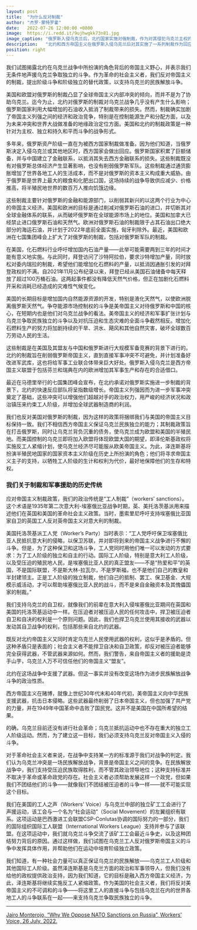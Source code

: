 ```yaml
---
layout: post
title:  "为什么反对制裁"
author: "杰罗·蒙特罗霍"
date:   2022-07-26 12:00:00 +0800
image:  https://i.redd.it/9ujhwgkk73n81.jpg
image_caption: "俄罗斯入侵乌克兰后，北约国家实施对俄制裁，作为对其侵犯乌克兰主权的惩罚，并声称旨在防御。"
description:   "北约和西方帝国主义在俄罗斯入侵乌克兰后对其实施了一系列制裁作为回应。北约将这些制裁定义为对俄罗斯侵犯乌克兰主权的惩罚，并声称旨在防御。此外，北约将这些制裁描绘为对俄罗斯的一种和平胁迫，以声援乌克兰对俄罗斯的抵抗。"
position: right
---
```


我们试图揭露北约在乌克兰战争中所扮演的角色背后的帝国主义野心，并表示我们无条件地声援乌克兰争取独立的斗争。作为革命的社会主义者，我们反对帝国主义的制裁，提出阶级斗争和阶级独立的替代政策，以支持乌克兰的民族解放斗争。

<!--more-->

美国和欧盟对俄罗斯的制裁凸显了全球帝国主义内部冲突的倾向，而并不是为了协助乌克兰。迄今为止，北约对俄罗斯的制裁对乌克兰战争几乎没有产生什么影响；俄罗斯国家利用大幅增加的石油收入抵消了制裁带来的损失。然而，制裁确实加剧了帝国主义列强之间的经济和政治竞争，特别是在控制能源生产和分配方面，以及为未来冲突和世界大战做准备的地缘政治定位方面。美国和北约的制裁政策是一种针对为主权、独立和持久和平而斗争的战争形式。

多年来，俄罗斯资产阶级一直在为被西方国家制裁做准备。因为他们知道，当俄罗斯决定入侵乌克兰或其他地区时，西方国家会做出回应。俄罗斯国家积累了巨额储备，并与中国建立了金融联系，以抵消其失去西方金融联系的损失。这些制裁既没有对俄罗斯总体经济产生显著影响，也没有削弱俄罗斯军队。这些制裁通过通货膨胀增加了世界各地工人的生活成本，而不是对俄罗斯的资本主义构成重大威胁。由于俄罗斯是世界上最大的粮食和化肥出口国，这场持续的战争导致供应减少、价格推高，将半殖民地世界的数百万人推向饥饿边缘。

这些制裁主要针对俄罗斯的金融和能源部门，以削弱其新兴的以这两个行业为中心的帝国主义经济。美国和欧洲的目标是通过削减对俄罗斯石油的进口，并切断其对全球金融体系的联系，从而破坏俄罗斯在全球能源市场上的地位。美国和加拿大已经禁止进口俄罗斯石油和天然气。欧洲对俄罗斯石油的制裁限于占其石油出口绝大部分的海运石油，并计划于2022年底前全面实施，匈牙利除外。最近，美国和欧洲在七国集团峰会上扩大了对俄罗斯的制裁，包括对俄罗斯军队的制裁。

在美国，化石燃料行业呼吁增加国内石油产量——此举可能需要两到三年的时间才能有意义地实施。与此同时，拜登访问了沙特阿拉伯，要求沙特增加产量，同时放松对委内瑞拉的制裁，希望他们能增加化石燃料的产量，以抵消因通胀引发的对拜登政权的不满。自2021年11月公布纪录以来，拜登已经从美国石油储备中每天释放了超过100万桶石油。这两起事件都没有降低天然气价格，但正在加剧化石燃料开采和消耗已经造成的灾难性气候变化。

美国的长期目标是增加国内自然能源资源的开发，特别是液化天然气，以使欧洲脱离俄罗斯天然气。争夺能源市场控制权的斗争是美帝国主义对待俄罗斯和中国的核心，在短期内也是他们对乌克兰战争的看法。美帝国主义的经济和军事扩张计划与乌克兰争取民族独立的斗争以及对抗压迫和生态灾难的全面斗争截然相反。增加化石燃料生产的努力将加剧持续的干旱、洪水、飓风和其他自然灾害，破坏全球数百万劳动人民的生活。

这些制裁是在美国及其盟友与中国和俄罗斯进行大规模军备竞赛的背景下进行的。北约的制裁旨在削弱俄罗斯帝国主义，直到直接军事冲突不可避免，并计划准备好改进军武库，这也将给军事工业联合体带来巨大好处。俄罗斯入侵乌克兰是西方帝国主义联盟于包括芬兰和瑞典在内的欧洲增加其军事生产和存在的合适借口。

最近在马德里举行的七国集团峰会宣布，在北约承诺对俄罗斯实施进一步制裁的背景下，北约的快速反应部队将呈指数级增长。帝国主义列强因而为进一步军事冲突奠定了基础，这些冲突可以增强他们超越对手的政治权力，用严峻的经济状况和政治镇压来约束工人阶级，并增加全球武器制造商的利润。

我们也反对美国对俄罗斯的制裁，因为这样的政策将捆绑我们与美国的帝国主义目标保持一致。我们不相信西方帝国主义保证乌克兰民族独立的能力；其制裁政策旨在打击俄罗斯，同时让乌克兰背负沉重的债务，使乌克兰成为欧盟和美国的半殖民地。而美国控制的乌克兰即将加入欧盟将体现欧盟大国的期望，即泽伦斯基政权将实施反工人紧缩计划，使乌克兰经济尽可能服从欧美帝国主义。为此，泽连斯基将扮演半殖民地国家的国家资本主义阶级在历史上所扮演的角色；他们将寻求帝国主义主子的支持，以牺牲工人阶级的生计和权利为代价，最好地保障他们的生存和特权。


### 我们关于制裁和军事援助的历史传统

应对帝国主义制裁政策，我们的政治传统是“工人制裁”（workers’ sanctions）。这个术语是1935年第二次意大利-埃塞俄比亚战争时期，英、美托洛茨基派用来描述他们在英国和美国的革命社会主义政策。当时，墨索里尼呼吁支持埃塞俄比亚国家自卫的英国工人反对英帝国主义对意大利的制裁。

美国托洛茨基派工人党（Worker’s Party）当时表示：“工人党呼吁保卫埃塞俄比亚人民抵抗意大利的侵略，以保卫苏联，并对即将到来的帝国主义战争进行不懈的斗争。但是，为了这种保卫和这场斗争，工人党同时用他们唯一可以发动的方式要求：为了工人阶级的独立和自主的行动。国际工人阶级，特别是意大利工人阶级，以及受压迫的殖民地人民，是埃塞俄比亚人民的真正盟友——不是“热爱和平”的英国，不是国际联盟，不是斯大林-拉瓦尔，不是罗斯福，也不是他们自己的教皇和半封建领主。正是工人阶级的独立制裁，他们自己的抵制、罢工、保卫基金、大规模示威活动，才可以帮助埃塞俄比亚人民的战斗，而不是来自金融资本及其傀儡国家的制裁。”

我们支持乌克兰的自卫权，就像我们的前辈在意大利入侵埃塞俄比亚期间在英国和美国的托洛茨基运动中一样。在压迫者对被压迫人民的任何攻击中，捍卫被压迫者自卫和自决的权利是一个原则问题。因此，我们也捍卫乌克兰使用其接收的武器以发动其自卫战争的权利，包括那些来自北约的武器。

既反对北约帝国主义又同时肯定乌克兰人民使用武器的权利，这似乎是矛盾的。但这种矛盾只是表面的；社会主义者不能捍卫自决和自卫政策，却反对被压迫者能够完全获得武器，不管武器来源如何。然而，我们警告，来自帝国主义者的援助是烫手山芋，乌克兰人万不可信任他们的帝国主义“盟友”。

北约在这场战争中支援了武器。但这一事实并没有改变这场作为进步民族解放战争斗争的政治性质。

西方帝国主义在赌博，就像上世纪30年代末和40年代初，美帝国主义向中华民族支援武器，抗击日本侵略。这些武器最终削弱了日本帝国主义，但也加强了共产党的力量，并在1949年中国革命中击败了国民党。这并不是美国在中国所希望的结果。

的确，乌克兰目前还没有进行社会革命；乌克兰抵抗运动中也不存在重大的独立工人阶级运动。然而，为了建立这一目标，我们必须支持乌克兰反对帝国主义入侵的斗争。

对于革命社会主义者来说，在战争中支持某一方的标准源于我们对战争的判定。我们认为乌克兰冲突是一场民族解放战争，背景是帝国主义之间的竞争。在民族解放战争中，我们支持受压迫民族取得胜利，而不管其政治领导地位；这种支持标准并不取决于革命或革命政党的存在。社会主义者必须帮助发展这样一个政党，但如果我们不团结他们的斗争——就像我们不团结被压迫者的斗争一样——就不可能实现这个目标。

我们在美国的工人之声（Workers’ Voice）与乌克兰中部的独立矿工工会进行了声援运动，该工会与一个名为“社会运动”（Social Movement）的左翼组织有联系。这项运动是巴西激进工会联盟CSP-Conlutas协调的国际努力的一部分，我们的国际组织国际工人联盟（International Workers League）支持并参与了该联盟。在这项运动中，我们就乌克兰斗争交流了该矿工工会最近斗争史，以及这种团结努力背后的原因。通过这样做，我们试图在乌克兰工人反对俄罗斯帝国主义的斗争中发挥具体作用，并帮助他们在运动中培育阶级独立政策。

我们知道，有一种社会力量可以真正保证乌克兰的民族解放——乌克兰工人阶级和其他国际工人阶级。虽然泽连斯基是乌克兰方面的政治和军事领导人，但我们没有给他的政权提供政治支持，因为我们知道，它的目标是融入西方帝国主义经济，为此，泽连斯基将继续实施反工人紧缩政策。作为美国的社会主义者，我们将反对美帝国主义的不可调和的斗争——将这里工人的直接斗争与包括乌克兰在内的世界各地工人的斗争联系在一起——来支持乌克兰争取民族独立的斗争。

---

[Jairo Monterojo, “Why We Oppose NATO Sanctions on Russia”, Workers’ Voice, 26 July, 2022.](https://workersvoiceus.org/2022/07/26/why-we-oppose-nato-sanctions-on-russia/)
